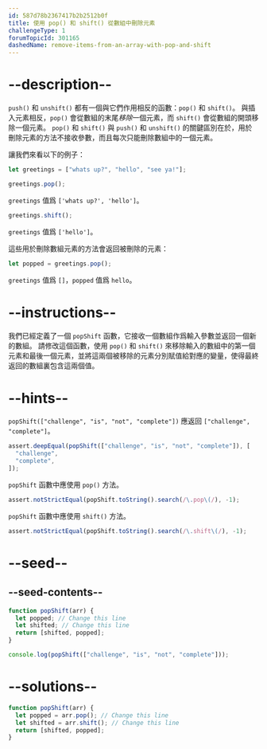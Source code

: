 ```yaml
---
id: 587d78b2367417b2b2512b0f
title: 使用 pop() 和 shift() 從數組中刪除元素
challengeType: 1
forumTopicId: 301165
dashedName: remove-items-from-an-array-with-pop-and-shift
---
```


# --description--

`push()` 和 `unshift()` 都有一個與它們作用相反的函數：`pop()` 和 `shift()`。 與插入元素相反，`pop()` 會從數組的末尾*移除*一個元素，而 `shift()` 會從數組的開頭移除一個元素。 `pop()` 和 `shift()` 與 `push()` 和 `unshift()` 的關鍵區別在於，用於刪除元素的方法不接收參數，而且每次只能刪除數組中的一個元素。

讓我們來看以下的例子：

```js
let greetings = ["whats up?", "hello", "see ya!"];

greetings.pop();
```

`greetings` 值爲 `['whats up?', 'hello']`。

```js
greetings.shift();
```

`greetings` 值爲 `['hello']`。

這些用於刪除數組元素的方法會返回被刪除的元素：

```js
let popped = greetings.pop();
```

`greetings` 值爲 `[]`，`popped` 值爲 `hello`。

# --instructions--

我們已經定義了一個 `popShift` 函數，它接收一個數組作爲輸入參數並返回一個新的數組。 請修改這個函數，使用 `pop()` 和 `shift()` 來移除輸入的數組中的第一個元素和最後一個元素，並將這兩個被移除的元素分別賦值給對應的變量，使得最終返回的數組裏包含這兩個值。

# --hints--

`popShift(["challenge", "is", "not", "complete"])` 應返回 `["challenge", "complete"]`。

```js
assert.deepEqual(popShift(["challenge", "is", "not", "complete"]), [
  "challenge",
  "complete",
]);
```

`popShift` 函數中應使用 `pop()` 方法。

```js
assert.notStrictEqual(popShift.toString().search(/\.pop\(/), -1);
```

`popShift` 函數中應使用 `shift()` 方法。

```js
assert.notStrictEqual(popShift.toString().search(/\.shift\(/), -1);
```

# --seed--

## --seed-contents--

```js
function popShift(arr) {
  let popped; // Change this line
  let shifted; // Change this line
  return [shifted, popped];
}

console.log(popShift(["challenge", "is", "not", "complete"]));
```

# --solutions--

```js
function popShift(arr) {
  let popped = arr.pop(); // Change this line
  let shifted = arr.shift(); // Change this line
  return [shifted, popped];
}
```
